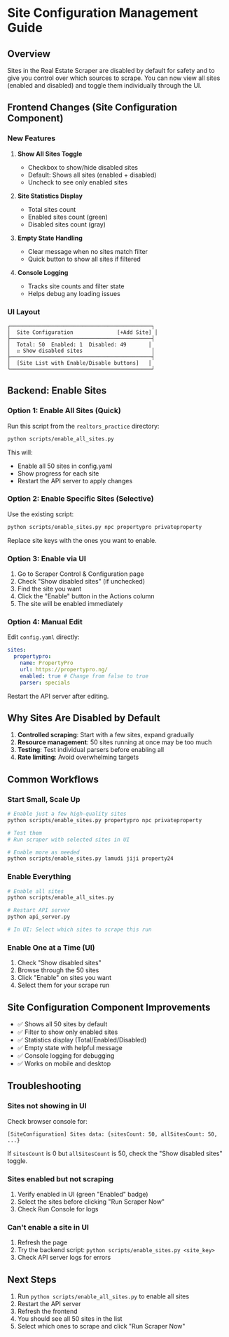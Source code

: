 # Site Configuration Management Guide

## Overview

Sites in the Real Estate Scraper are disabled by default for safety and to give you control over which sources to scrape. You can now view all sites (enabled and disabled) and toggle them individually through the UI.

## Frontend Changes (Site Configuration Component)

### New Features

1. **Show All Sites Toggle**

   - Checkbox to show/hide disabled sites
   - Default: Shows all sites (enabled + disabled)
   - Uncheck to see only enabled sites

2. **Site Statistics Display**

   - Total sites count
   - Enabled sites count (green)
   - Disabled sites count (gray)

3. **Empty State Handling**

   - Clear message when no sites match filter
   - Quick button to show all sites if filtered

4. **Console Logging**
   - Tracks site counts and filter state
   - Helps debug any loading issues

### UI Layout

```
┌─────────────────────────────────────────────┐
│  Site Configuration              [+Add Site] │
├─────────────────────────────────────────────┤
│  Total: 50  Enabled: 1  Disabled: 49       │
│  ☑ Show disabled sites                      │
├─────────────────────────────────────────────┤
│  [Site List with Enable/Disable buttons]   │
└─────────────────────────────────────────────┘
```

## Backend: Enable Sites

### Option 1: Enable All Sites (Quick)

Run this script from the `realtors_practice` directory:

```bash
python scripts/enable_all_sites.py
```

This will:

- Enable all 50 sites in config.yaml
- Show progress for each site
- Restart the API server to apply changes

### Option 2: Enable Specific Sites (Selective)

Use the existing script:

```bash
python scripts/enable_sites.py npc propertypro privateproperty
```

Replace site keys with the ones you want to enable.

### Option 3: Enable via UI

1. Go to Scraper Control & Configuration page
2. Check "Show disabled sites" (if unchecked)
3. Find the site you want
4. Click the "Enable" button in the Actions column
5. The site will be enabled immediately

### Option 4: Manual Edit

Edit `config.yaml` directly:

```yaml
sites:
  propertypro:
    name: PropertyPro
    url: https://propertypro.ng/
    enabled: true # Change from false to true
    parser: specials
```

Restart the API server after editing.

## Why Sites Are Disabled by Default

1. **Controlled scraping**: Start with a few sites, expand gradually
2. **Resource management**: 50 sites running at once may be too much
3. **Testing**: Test individual parsers before enabling all
4. **Rate limiting**: Avoid overwhelming targets

## Common Workflows

### Start Small, Scale Up

```bash
# Enable just a few high-quality sites
python scripts/enable_sites.py propertypro npc privateproperty

# Test them
# Run scraper with selected sites in UI

# Enable more as needed
python scripts/enable_sites.py lamudi jiji property24
```

### Enable Everything

```bash
# Enable all sites
python scripts/enable_all_sites.py

# Restart API server
python api_server.py

# In UI: Select which sites to scrape this run
```

### Enable One at a Time (UI)

1. Check "Show disabled sites"
2. Browse through the 50 sites
3. Click "Enable" on sites you want
4. Select them for your scrape run

## Site Configuration Component Improvements

- ✅ Shows all 50 sites by default
- ✅ Filter to show only enabled sites
- ✅ Statistics display (Total/Enabled/Disabled)
- ✅ Empty state with helpful message
- ✅ Console logging for debugging
- ✅ Works on mobile and desktop

## Troubleshooting

### Sites not showing in UI

Check browser console for:

```
[SiteConfiguration] Sites data: {sitesCount: 50, allSitesCount: 50, ...}
```

If `sitesCount` is 0 but `allSitesCount` is 50, check the "Show disabled sites" toggle.

### Sites enabled but not scraping

1. Verify enabled in UI (green "Enabled" badge)
2. Select the sites before clicking "Run Scraper Now"
3. Check Run Console for logs

### Can't enable a site in UI

1. Refresh the page
2. Try the backend script: `python scripts/enable_sites.py <site_key>`
3. Check API server logs for errors

## Next Steps

1. Run `python scripts/enable_all_sites.py` to enable all sites
2. Restart the API server
3. Refresh the frontend
4. You should see all 50 sites in the list
5. Select which ones to scrape and click "Run Scraper Now"
